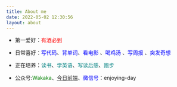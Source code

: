```yaml
---
title: About me
date: 2022-05-02 12:30:56
layout: about
---
```


- 第一爱好：<font color=red>有酒必到</font>

- 日常喜好：<font color=Blue>写代码</font>、<font color=Blue>背单词</font>、<font color=Blue>看电影</font> 、<font color=Blue>喝鸡汤</font> 、<font color=Blue>写周报</font> 、<font color=Blue>突发奇想</font> 

- 正在培养：<font color=Teal>读书</font>、<font color=Teal>学英语</font>、<font color=	Teal>写读后感</font>、<font color=Teal>跑步</font>

- 公众号:<font color=Green>Wakaka</font>、[今日前端](https://day.liugezhou.online/)、<font color=Blue>微信号</font>：enjoying-day
